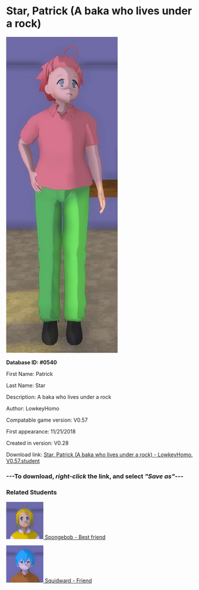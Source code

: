 # Star, Patrick (A baka who lives under a rock)

<img src="../../Files/Images/Star, Patrick (A baka who lives under a rock).png" title="Star, Patrick (A baka who lives under a rock) - LowkeyHomo, V0.57">

**Database ID: #0540**

First Name: Patrick

Last Name: Star

Description: A baka who lives under a rock

Author: LowkeyHomo

Compatable game version: V0.57

First appearance: 11/21/2018

Created in version: V0.28

Download link: <a href="https://raw.githubusercontent.com/Arbiter1223/Daigaku-Gurashi-Custom-Students/master/Files/Student%20Files/Star%2C%20Patrick%20(A%20baka%20who%20lives%20under%20a%20rock)%20-%20LowkeyHomo%2C%20V0.57.student">Star, Patrick (A baka who lives under a rock) - LowkeyHomo, V0.57.student</a>

### ---**To download, _right-click_ the link, and select _"Save as"_**---

### Related Students

<a href="Squarepants, Spongebob (A very energetic and upbeat individual).md"><img src="../../Files/Thumbs/Squarepants, Spongebob (A very energetic and upbeat individual).png" height="100" width="100" title="Squarepants, Spongebob (A very energetic and upbeat individual) - LowkeyHomo, V0.57"></a><a href="Squarepants, Spongebob (A very energetic and upbeat individual).md"> Spongebob - Best friend</a>

<a href="Tentacles, Squidward (A pessimistic clarinet player).md"><img src="../../Files/Thumbs/Tentacles, Squidward (A pessimistic clarinet player).png" height="100" width="100" title="Tentacles, Squidward (A pessimistic clarinet player) - LowkeyHomo, V0.57"></a><a href="Tentacles, Squidward (A pessimistic clarinet player).md"> Squidward - Friend</a>

